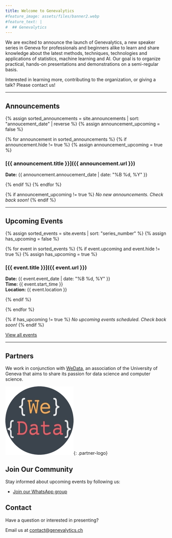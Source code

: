 ```yaml
---
title: Welcome to Genevalytics
#feature_image: assets/files/banner2.webp
#feature_text: |
#  ## Genevalytics
---
```



We are excited to announce the launch of Genevalytics, a new speaker series in Geneva for professionals and beginners alike to learn and share knowledge about the latest methods, techniques, technologies and applications of statistics, machine learning and AI. Our goal is to organize practical, hands-on presentations and demonstrations on a semi-regular basis. 

Interested in learning more, contributing to the organization, or giving a talk? Please contact us! 

---

## Announcements

{% assign sorted_announcements = site.announcements | sort: "annoucement_date" | reverse %}
{% assign announcement_upcoming = false %}

{% for announcement in sorted_announcements %}
  {% if announcement.hide != true %}
    {% assign announcement_upcoming = true %}
### [{{ announcement.title }}]({{ announcement.url }})
**Date:** {{ announcement.annoucement_date | date: "%B %d, %Y" }}  



  {% endif %}
{% endfor %}

{% if announcement_upcoming != true %}
*No new announcements. Check back soon!*
{% endif %}

---

## Upcoming Events

{% assign sorted_events = site.events | sort: "series_number" %}
{% assign has_upcoming = false %}

{% for event in sorted_events %}
  {% if event.upcoming and event.hide != true %}
    {% assign has_upcoming = true %}
### [{{ event.title }}]({{ event.url }})
**Date:** {{ event.event_date | date: "%B %d, %Y" }}  
**Time:** {{ event.start_time }} <br>
**Location:** {{ event.location }}

  {% endif %}

{% endfor %}

{% if has_upcoming != true %}
*No upcoming events scheduled. Check back soon!*
{% endif %}

[View all events](/events/)

---


## Partners

We work in conjunction with [WeData](https://wedata.ch/), an association of the University of Geneva that aims to share its passion for data science and computer science. 

![WeData Logo](/assets/files/wedata_logo.png){: .partner-logo}


## Join Our Community

Stay informed about upcoming events by following us:

- [Join our WhatsApp group](https://chat.whatsapp.com/Htx3lgNLKeP9TvybQhimct)

## Contact

Have a question or interested in presenting? 

Email us at [contact@genevalytics.ch](mailto:contact@genevalytics.ch)